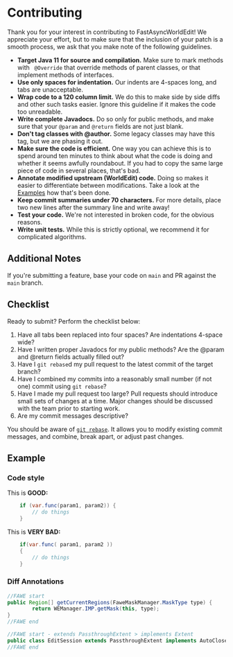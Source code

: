 Contributing
============

Thank you for your interest in contributing to FastAsyncWorldEdit! We appreciate your 
effort, but to make sure that the inclusion of your patch is a smooth process, we
ask that you make note of the following guidelines.

* **Target Java 11 for source and compilation.** Make sure to mark methods with
  ` @Override` that override methods of parent classes, or that implement
  methods of interfaces.
* **Use only spaces for indentation.** Our indents are 4-spaces long, and tabs
  are unacceptable.
* **Wrap code to a 120 column limit.** We do this to make side by side diffs
  and other such tasks easier. Ignore this guideline if it makes the code
  too unreadable.
* **Write complete Javadocs.** Do so only for public methods, and make sure
  that your `@param` and `@return` fields are not just blank.
* **Don't tag classes with @author.** Some legacy classes may have this tag,
  but we are phasing it out.
* **Make sure the code is efficient.** One way you can achieve this is to spend
  around ten minutes to think about what the code is doing and whether it
  seems awfully roundabout. If you had to copy the same large piece of
  code in several places, that's bad.
* **Annotate modified upstream (WorldEdit) code.** Doing so makes it easier to differentiate
  between modifications. Take a look at the [Examples](#example) how that's been done.
* **Keep commit summaries under 70 characters.** For more details, place two
  new lines after the summary line and write away!
* **Test your code.** We're not interested in broken code, for the obvious reasons.
* **Write unit tests.** While this is strictly optional, we recommend it for
  complicated algorithms.


Additional Notes
----------------
If you're submitting a feature, base your code on `main` and PR against the
`main` branch.

Checklist
---------

Ready to submit? Perform the checklist below:

1. Have all tabs been replaced into four spaces? Are indentations 4-space wide?
2. Have I written proper Javadocs for my public methods? Are the @param and
   @return fields actually filled out?
3. Have I `git rebase`d my pull request to the latest commit of the target
   branch?
4. Have I combined my commits into a reasonably small number (if not one)
   commit using `git rebase`?
5. Have I made my pull request too large? Pull requests should introduce
   small sets of changes at a time. Major changes should be discussed with
   the team prior to starting work.
6. Are my commit messages descriptive?

You should be aware of [`git rebase`](http://learn.github.com/p/rebasing.html).
It allows you to modify existing commit messages, and combine, break apart, or
adjust past changes.

Example
-------

### Code style
This is **GOOD:**

```java
    if (var.func(param1, param2)) {
        // do things
    }
```

This is **VERY BAD:**
```java
    if(var.func( param1, param2 ))
    {
        // do things
    }
```

### Diff Annotations
```java
//FAWE start
public Region[] getCurrentRegions(FaweMaskManager.MaskType type) {
        return WEManager.IMP.getMask(this, type);
}
//FAWE end
```
```java
//FAWE start - extends PassthroughExtent > implements Extent
public class EditSession extends PassthroughExtent implements AutoCloseable {
//FAWE end
```
